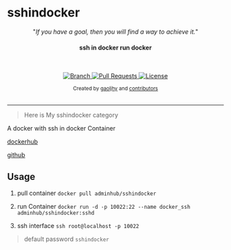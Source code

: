 # sshindocker

<p align="center">"<i>If you have a goal, then you will find a way to achieve it.</i>"</p>

<h4 align="center">ssh in docker run docker</h4>

<br>

<p align="center">
  <a href="https://github.com/gaoljhy/sshindocker/tree/master">
    <img src="https://img.shields.io/badge/Branch-master-green.svg?longCache=true"
        alt="Branch">
  </a>
  <a href="https://github.com/gaoljhy/sshindocker/pulls">
    <img src="https://img.shields.io/badge/PRs-welcome-brightgreen.svg?longCache=true"
        alt="Pull Requests">
  </a>
  <a href="https://github.com/gaoljhy/sshindocker/blob/master/LICENSE">
    <img src="https://img.shields.io/badge/License-MIT-blue.svg?longCache=true"
        alt="License">
  </a>
</p>

<div align="center">
  <sub>Created by
  <a href="http://grj321.com">gaoljhy</a> and
  <a href="https://github.com/gaoljhy/sshindocker/contributors">
    contributors
  </a>
</div>

<br>

****

> Here is My sshindocker category

A docker with ssh in docker Container

[dockerhub](https://hub.docker.com/r/adminhub/sshindocker)

[github](https://github.com/gaoljhy/sshindocker)

## Usage

1. pull container 
    `docker pull adminhub/sshindocker`
2. run  Container
    `docker run -d -p 10022:22 --name docker_ssh adminhub/sshindocker:sshd`

3. ssh interface
    `ssh root@localhost -p 10022`

> default password `sshindocker`